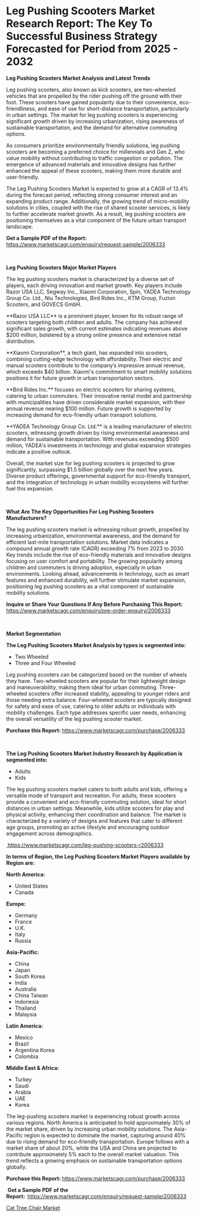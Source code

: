 <p><h1>Leg Pushing Scooters Market Research Report: The Key To Successful Business Strategy Forecasted for Period from 2025 - 2032</h1></p><p><strong>Leg Pushing Scooters Market Analysis and Latest Trends</strong></p>
<p><p>Leg pushing scooters, also known as kick scooters, are two-wheeled vehicles that are propelled by the rider pushing off the ground with their foot. These scooters have gained popularity due to their convenience, eco-friendliness, and ease of use for short-distance transportation, particularly in urban settings. The market for leg pushing scooters is experiencing significant growth driven by increasing urbanization, rising awareness of sustainable transportation, and the demand for alternative commuting options.</p><p>As consumers prioritize environmentally friendly solutions, leg pushing scooters are becoming a preferred choice for millennials and Gen Z, who value mobility without contributing to traffic congestion or pollution. The emergence of advanced materials and innovative designs has further enhanced the appeal of these scooters, making them more durable and user-friendly. </p><p>The Leg Pushing Scooters Market is expected to grow at a CAGR of 13.4% during the forecast period, reflecting strong consumer interest and an expanding product range. Additionally, the growing trend of micro-mobility solutions in cities, coupled with the rise of shared scooter services, is likely to further accelerate market growth. As a result, leg pushing scooters are positioning themselves as a vital component of the future urban transport landscape.</p></p>
<p><strong>Get a Sample PDF of the Report:&nbsp;</strong> <a href="https://www.marketscagr.com/enquiry/request-sample/2006333?utm_campaign=2239&utm_medium=2&utm_source=Github&utm_content=ia&utm_term=10022025&utm_id=leg-pushing-scooters">https://www.marketscagr.com/enquiry/request-sample/2006333</a></p>
<p>&nbsp;</p>
<p><strong>Leg Pushing Scooters Major Market Players</strong></p>
<p><p>The leg pushing scooters market is characterized by a diverse set of players, each driving innovation and market growth. Key players include Razor USA LLC, Segway Inc., Xiaomi Corporation, Spin, YADEA Technology Group Co. Ltd., Niu Technologies, Bird Rides Inc., KTM Group, Fuzion Scooters, and GOVECS GmbH.</p><p>**Razor USA LLC** is a prominent player, known for its robust range of scooters targeting both children and adults. The company has achieved significant sales growth, with current estimates indicating revenues above $200 million, bolstered by a strong online presence and extensive retail distribution.</p><p>**Xiaomi Corporation**, a tech giant, has expanded into scooters, combining cutting-edge technology with affordability. Their electric and manual scooters contribute to the company’s impressive annual revenue, which exceeds $40 billion. Xiaomi's commitment to smart mobility solutions positions it for future growth in urban transportation sectors.</p><p>**Bird Rides Inc.** focuses on electric scooters for sharing systems, catering to urban commuters. Their innovative rental model and partnership with municipalities have driven considerable market expansion, with their annual revenue nearing $100 million. Future growth is supported by increasing demand for eco-friendly urban transport solutions.</p><p>**YADEA Technology Group Co. Ltd.** is a leading manufacturer of electric scooters, witnessing growth driven by rising environmental awareness and demand for sustainable transportation. With revenues exceeding $500 million, YADEA's investments in technology and global expansion strategies indicate a positive outlook.</p><p>Overall, the market size for leg pushing scooters is projected to grow significantly, surpassing $1.5 billion globally over the next few years. Diverse product offerings, governmental support for eco-friendly transport, and the integration of technology in urban mobility ecosystems will further fuel this expansion.</p></p>
<p>&nbsp;</p>
<p><strong>What Are The Key Opportunities For Leg Pushing Scooters Manufacturers?</strong></p>
<p><p>The leg pushing scooters market is witnessing robust growth, propelled by increasing urbanization, environmental awareness, and the demand for efficient last-mile transportation solutions. Market data indicates a compound annual growth rate (CAGR) exceeding 7% from 2023 to 2030. Key trends include the rise of eco-friendly materials and innovative designs focusing on user comfort and portability. The growing popularity among children and commuters is driving adoption, especially in urban environments. Looking ahead, advancements in technology, such as smart features and enhanced durability, will further stimulate market expansion, positioning leg pushing scooters as a vital component of sustainable mobility solutions.</p></p>
<p><strong>Inquire or Share Your Questions If Any Before Purchasing This Report:</strong> <a href="https://www.marketscagr.com/enquiry/pre-order-enquiry/2006333?utm_campaign=2239&utm_medium=2&utm_source=Github&utm_content=ia&utm_term=10022025&utm_id=leg-pushing-scooters">https://www.marketscagr.com/enquiry/pre-order-enquiry/2006333</a></p>
<p>&nbsp;</p>
<p><strong>Market Segmentation</strong></p>
<p><strong>The Leg Pushing Scooters Market Analysis by types is segmented into:</strong></p>
<p><ul><li>Two Wheeled</li><li>Three and Four Wheeled</li></ul></p>
<p><p>Leg pushing scooters can be categorized based on the number of wheels they have. Two-wheeled scooters are popular for their lightweight design and maneuverability, making them ideal for urban commuting. Three-wheeled scooters offer increased stability, appealing to younger riders and those needing extra balance. Four-wheeled scooters are typically designed for safety and ease of use, catering to older adults or individuals with mobility challenges. Each type addresses specific user needs, enhancing the overall versatility of the leg pushing scooter market.</p></p>
<p><strong>Purchase this Report:&nbsp;</strong><a href="https://www.marketscagr.com/purchase/2006333?utm_campaign=2239&utm_medium=2&utm_source=Github&utm_content=ia&utm_term=10022025&utm_id=leg-pushing-scooters">https://www.marketscagr.com/purchase/2006333</a></p>
<p>&nbsp;</p>
<p><strong>The Leg Pushing Scooters Market Industry Research by Application is segmented into:</strong></p>
<p><ul><li>Adults</li><li>Kids</li></ul></p>
<p><p>The leg pushing scooters market caters to both adults and kids, offering a versatile mode of transport and recreation. For adults, these scooters provide a convenient and eco-friendly commuting solution, ideal for short distances in urban settings. Meanwhile, kids utilize scooters for play and physical activity, enhancing their coordination and balance. The market is characterized by a variety of designs and features that cater to different age groups, promoting an active lifestyle and encouraging outdoor engagement across demographics.</p></p>
<p><a href="https://www.marketscagr.com/leg-pushing-scooters-r2006333?utm_campaign=2239&utm_medium=2&utm_source=Github&utm_content=ia&utm_term=10022025&utm_id=leg-pushing-scooters">&nbsp;https://www.marketscagr.com/leg-pushing-scooters-r2006333</a></p>
<p><strong>In terms of Region, the Leg Pushing Scooters Market Players available by Region are:</strong></p>
<p>
    <p> <strong> North America: </strong>
        <ul>
            <li>United States</li>
            <li>Canada</li>
        </ul>
        </p> 
    <p> <strong> Europe: </strong>
        <ul>
            <li>Germany</li>
            <li>France</li>
            <li>U.K.</li>
            <li>Italy</li>
            <li>Russia</li>
        </ul>
        </p> 
    <p> <strong> Asia-Pacific: </strong>
        <ul>
            <li>China</li>
            <li>Japan</li>
            <li>South Korea</li>
            <li>India</li>
            <li>Australia</li>
            <li>China Taiwan</li>
            <li>Indonesia</li>
            <li>Thailand</li>
            <li>Malaysia</li>
        </ul>
        </p> 
    <p> <strong> Latin America: </strong>
        <ul>
            <li>Mexico</li>
            <li>Brazil</li>
            <li>Argentina Korea</li>
            <li>Colombia</li>
        </ul>
        </p> 
    <p> <strong> Middle East & Africa: </strong>
        <ul>
            <li>Turkey</li>
            <li>Saudi</li>
            <li>Arabia</li>
            <li>UAE</li>
            <li>Korea</li>
        </ul>
    </p>
    </p>
<p><p>The leg-pushing scooters market is experiencing robust growth across various regions. North America is anticipated to hold approximately 30% of the market share, driven by increasing urban mobility solutions. The Asia-Pacific region is expected to dominate the market, capturing around 40% due to rising demand for eco-friendly transportation. Europe follows with a market share of about 20%, while the USA and China are projected to contribute approximately 5% each to the overall market valuation. This trend reflects a growing emphasis on sustainable transportation options globally.</p></p>
<p><strong>Purchase this Report: </strong><a href="https://www.marketscagr.com/purchase/2006333?utm_campaign=2239&utm_medium=2&utm_source=Github&utm_content=ia&utm_term=10022025&utm_id=leg-pushing-scooters">https://www.marketscagr.com/purchase/2006333</a></p>
<p>&nbsp;<strong>Get a Sample PDF of the Report:&nbsp;&nbsp;</strong><a href="https://www.marketscagr.com/enquiry/request-sample/2006333?utm_campaign=2239&utm_medium=2&utm_source=Github&utm_content=ia&utm_term=10022025&utm_id=leg-pushing-scooters">https://www.marketscagr.com/enquiry/request-sample/2006333</a></p>
<p><strong></strong></p>
<p><p><a href="https://github.com/millionkaryn68/Market-Research-Report-List-1/blob/main/cat-tree-chair-market.md?utm_campaign=2239&utm_medium=2&utm_source=Github&utm_content=ia&utm_term=10022025&utm_id=leg-pushing-scooters">Cat Tree Chair Market</a></p></p>